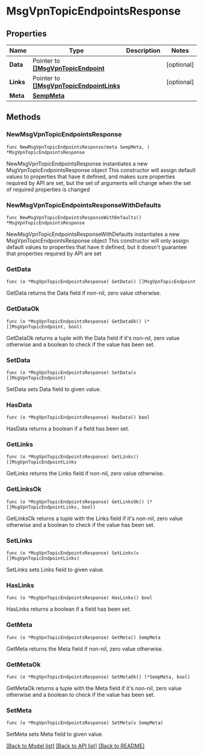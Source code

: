 # MsgVpnTopicEndpointsResponse

## Properties

Name | Type | Description | Notes
------------ | ------------- | ------------- | -------------
**Data** | Pointer to [**[]MsgVpnTopicEndpoint**](MsgVpnTopicEndpoint.md) |  | [optional] 
**Links** | Pointer to [**[]MsgVpnTopicEndpointLinks**](MsgVpnTopicEndpointLinks.md) |  | [optional] 
**Meta** | [**SempMeta**](SempMeta.md) |  | 

## Methods

### NewMsgVpnTopicEndpointsResponse

`func NewMsgVpnTopicEndpointsResponse(meta SempMeta, ) *MsgVpnTopicEndpointsResponse`

NewMsgVpnTopicEndpointsResponse instantiates a new MsgVpnTopicEndpointsResponse object
This constructor will assign default values to properties that have it defined,
and makes sure properties required by API are set, but the set of arguments
will change when the set of required properties is changed

### NewMsgVpnTopicEndpointsResponseWithDefaults

`func NewMsgVpnTopicEndpointsResponseWithDefaults() *MsgVpnTopicEndpointsResponse`

NewMsgVpnTopicEndpointsResponseWithDefaults instantiates a new MsgVpnTopicEndpointsResponse object
This constructor will only assign default values to properties that have it defined,
but it doesn't guarantee that properties required by API are set

### GetData

`func (o *MsgVpnTopicEndpointsResponse) GetData() []MsgVpnTopicEndpoint`

GetData returns the Data field if non-nil, zero value otherwise.

### GetDataOk

`func (o *MsgVpnTopicEndpointsResponse) GetDataOk() (*[]MsgVpnTopicEndpoint, bool)`

GetDataOk returns a tuple with the Data field if it's non-nil, zero value otherwise
and a boolean to check if the value has been set.

### SetData

`func (o *MsgVpnTopicEndpointsResponse) SetData(v []MsgVpnTopicEndpoint)`

SetData sets Data field to given value.

### HasData

`func (o *MsgVpnTopicEndpointsResponse) HasData() bool`

HasData returns a boolean if a field has been set.

### GetLinks

`func (o *MsgVpnTopicEndpointsResponse) GetLinks() []MsgVpnTopicEndpointLinks`

GetLinks returns the Links field if non-nil, zero value otherwise.

### GetLinksOk

`func (o *MsgVpnTopicEndpointsResponse) GetLinksOk() (*[]MsgVpnTopicEndpointLinks, bool)`

GetLinksOk returns a tuple with the Links field if it's non-nil, zero value otherwise
and a boolean to check if the value has been set.

### SetLinks

`func (o *MsgVpnTopicEndpointsResponse) SetLinks(v []MsgVpnTopicEndpointLinks)`

SetLinks sets Links field to given value.

### HasLinks

`func (o *MsgVpnTopicEndpointsResponse) HasLinks() bool`

HasLinks returns a boolean if a field has been set.

### GetMeta

`func (o *MsgVpnTopicEndpointsResponse) GetMeta() SempMeta`

GetMeta returns the Meta field if non-nil, zero value otherwise.

### GetMetaOk

`func (o *MsgVpnTopicEndpointsResponse) GetMetaOk() (*SempMeta, bool)`

GetMetaOk returns a tuple with the Meta field if it's non-nil, zero value otherwise
and a boolean to check if the value has been set.

### SetMeta

`func (o *MsgVpnTopicEndpointsResponse) SetMeta(v SempMeta)`

SetMeta sets Meta field to given value.



[[Back to Model list]](../README.md#documentation-for-models) [[Back to API list]](../README.md#documentation-for-api-endpoints) [[Back to README]](../README.md)


